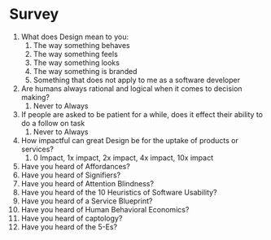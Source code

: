 # Survey

1. What does Design mean to you:
   1. The way something behaves
   2. The way something feels
   3. The way something looks
   4. The way something is branded
   5. Something that does not apply to me as a software developer
2. Are humans always rational and logical when it comes to decision making?
   1. Never to Always 
3. If people are asked to be patient for a while, does it effect their ability to do a follow on task
   1. Never to Always
4. How impactful can great Design be for the uptake of products or services?
   1. 0 Impact, 1x impact, 2x impact, 4x impact, 10x impact
5. Have you heard of Affordances?
6. Have you heard of Signifiers?
7. Have you heard of Attention Blindness?
8. Have you heard of the 10 Heuristics of Software Usability?
9.  Have you heard of a Service Blueprint?
10. Have you heard of Human Behavioral Economics?
11. Have you heard of captology?
12. Have you heard of the 5-Es?
   